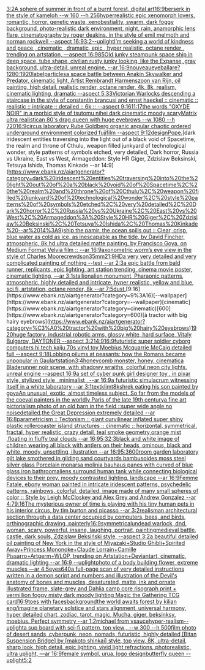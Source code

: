 [3:2](https://www.ebank.nz/aiartgenerator?category=3%3A2)[A sphere of summer in front of a burnt forest, digital art](https://www.ebank.nz/aiartgenerator?category=A%20sphere%20of%20summer%20in%20front%20of%20a%20burnt%20forest%2C%20digital%20art)[16:9](https://www.ebank.nz/aiartgenerator?category=16%3A9)[berserk in the style of kameloh --w 160 --h 256](https://www.ebank.nz/aiartgenerator?category=berserk%20in%20the%20style%20of%20kameloh%20--w%20160%20--h%20256)[hyperrealistic epic xenomorph lovers, romantic, horror, genetic waste, xenobestiality, swarm, dark foggy background, photo-realistic dark environment, night, rain, anamorphic lens flare, cinematography by roger deakins. in the style of emil melmoth and norman rockwell --aspect 16:9](https://www.ebank.nz/aiartgenerator?category=hyperrealistic%20epic%20xenomorph%20lovers%2C%20romantic%2C%20horror%2C%20genetic%20waste%2C%20xenobestiality%2C%20swarm%2C%20dark%20foggy%20background%2C%20photo-realistic%20dark%20environment%2C%20night%2C%20rain%2C%20anamorphic%20lens%20flare%2C%20cinematography%20by%20roger%20deakins.%20in%20the%20style%20of%20emil%20melmoth%20and%20norman%20rockwell%20--aspect%2016%3A9)[3:2](https://www.ebank.nz/aiartgenerator?category=3%3A2)[--uplight](https://www.ebank.nz/aiartgenerator?category=--uplight)[I’m seeking a world of kindness and peace , cinematic , dramatic, epic , hyper realistic, octane render , trending on artstation, —aspect 16:9](https://www.ebank.nz/aiartgenerator?category=I%E2%80%99m%20seeking%20a%20world%20of%20kindness%20and%20peace%20%2C%20cinematic%20%2C%20dramatic%2C%20epic%20%2C%20hyper%20realistic%2C%20octane%20render%20%2C%20trending%20on%20artstation%2C%20%E2%80%94aspect%2016%3A9)[85](https://www.ebank.nz/aiartgenerator?category=85)[Old junky steampunk space ship in deep space, tube shape, civilian rusty junky looking, like the Expanse, gray background, ultra-detail, unreal engine, --ar 16:9](https://www.ebank.nz/aiartgenerator?category=Old%20junky%20steampunk%20space%20ship%20in%20deep%20space%2C%20tube%20shape%2C%20civilian%20rusty%20junky%20looking%2C%20like%20the%20Expanse%2C%20gray%20background%2C%20ultra-detail%2C%20unreal%20engine%2C%20--ar%2016%3A9)[nouveau](https://www.ebank.nz/aiartgenerator?category=nouveau)[eyeball](https://www.ebank.nz/aiartgenerator?category=eyeball)[are?](https://www.ebank.nz/aiartgenerator?category=are%3F)[1280:1920](https://www.ebank.nz/aiartgenerator?category=1280%3A1920)[label](https://www.ebank.nz/aiartgenerator?category=label)[particles](https://www.ebank.nz/aiartgenerator?category=particles)[a space battle between Anakin Skywalker and Predator, cinematic light, Artist Rembrandt Harmenszoon van Rijn, oil painting, high detail, realistic render, octane render, 4k, 8k, realism, cinematic lighting, dramatic --aspect 5:3](https://www.ebank.nz/aiartgenerator?category=a%20space%20battle%20between%20Anakin%20Skywalker%20and%20Predator%2C%20cinematic%20light%2C%20Artist%20Rembrandt%20Harmenszoon%20van%20Rijn%2C%20oil%20painting%2C%20high%20detail%2C%20realistic%20render%2C%20octane%20render%2C%204k%2C%208k%2C%20realism%2C%20cinematic%20lighting%2C%20dramatic%20--aspect%205%3A3)[3](https://www.ebank.nz/aiartgenerator?category=3)[Victorian Warlocks descending a staircase in the style of constantin brancusi and ernst haeckel :: cinematic :: realistic :: intricate :: detailed :: 6k :: --aspect 9:16](https://www.ebank.nz/aiartgenerator?category=Victorian%20Warlocks%20descending%20a%20staircase%20in%20the%20style%20of%20constantin%20brancusi%20and%20ernst%20haeckel%20%3A%3A%20cinematic%20%3A%3A%20realistic%20%3A%3A%20intricate%20%3A%3A%20detailed%20%3A%3A%206k%20%3A%3A%20--aspect%209%3A16)[11:17](https://www.ebank.nz/aiartgenerator?category=11%3A17)[the words "OXYDE NOIR" in a morbid style of tsutomu nihei dark cinematic moody scary](https://www.ebank.nz/aiartgenerator?category=the%20words%20%22OXYDE%20NOIR%22%20in%20a%20morbid%20style%20of%20tsutomu%20nihei%20dark%20cinematic%20moody%20scary)[Matrix ultra realistic](https://www.ebank.nz/aiartgenerator?category=Matrix%20ultra%20realistic)[an 80's drag queen with huge eyebrows --w 1080 --h 720](https://www.ebank.nz/aiartgenerator?category=an%2080%27s%20drag%20queen%20with%20huge%20eyebrows%20--w%201080%20--h%20720)[16:9](https://www.ebank.nz/aiartgenerator?category=16%3A9)[circus laboratory Rube Goldberg organic angular chaotic ordered underground environment colorized fujifilm --aspect 9:12](https://www.ebank.nz/aiartgenerator?category=circus%20laboratory%20Rube%20Goldberg%20organic%20angular%20chaotic%20ordered%20underground%20environment%20colorized%20fujifilm%20--aspect%209%3A12)[design](https://www.ebank.nz/aiartgenerator?category=design)[Pope.](https://www.ebank.nz/aiartgenerator?category=Pope.)[dark iridescent entities traversing into the light out of a black void of Spacetime, the realm and throne of Cthulu, weapon filled junkyard of technological wonder, style patterns of symbols etched, very detailed, Dark horror, Russia vs Ukraine, East vs West, Armageddon: Style HR Giger, Zdzislaw Beksinski, Tetsuya Ishida, Thomas Kinkade --ar 14:9](https://www.ebank.nz/aiartgenerator?category=dark%20iridescent%20entities%20traversing%20into%20the%20light%20out%20of%20a%20black%20void%20of%20Spacetime%2C%20the%20realm%20and%20throne%20of%20Cthulu%2C%20weapon%20filled%20junkyard%20of%20technological%20wonder%2C%20style%20patterns%20of%20symbols%20etched%2C%20very%20detailed%2C%20Dark%20horror%2C%20Russia%20vs%20Ukraine%2C%20East%20vs%20West%2C%20Armageddon%3A%20Style%20HR%20Giger%2C%20Zdzislaw%20Beksinski%2C%20Tetsuya%20Ishida%2C%20Thomas%20Kinkade%20--ar%2014%3A9)[ship the pamir, the ocean spills out :: Clear, crisp, blue water as cold as ice, as inescapable as the tide, by David Fincher, atmospheric, 8k hd ultra detailed matte painting, by Francisco Goya, on Medium Format Velvia film :: --ar 16:9](https://www.ebank.nz/aiartgenerator?category=ship%20the%20pamir%2C%20the%20ocean%20spills%20out%20%3A%3A%20Clear%2C%20crisp%2C%20blue%20water%20as%20cold%20as%20ice%2C%20as%20inescapable%20as%20the%20tide%2C%20by%20David%20Fincher%2C%20atmospheric%2C%208k%20hd%20ultra%20detailed%20matte%20painting%2C%20by%20Francisco%20Goya%2C%20on%20Medium%20Format%20Velvia%20film%20%3A%3A%20--ar%2016%3A9)[axonometric worm’s eye view in the style of Charles Moore](https://www.ebank.nz/aiartgenerator?category=axonometric%20worm%E2%80%99s%20eye%20view%20in%20the%20style%20of%20Charles%20Moore)[crewdson](https://www.ebank.nz/aiartgenerator?category=crewdson)[35mm](https://www.ebank.nz/aiartgenerator?category=35mm)[21:9](https://www.ebank.nz/aiartgenerator?category=21%3A9)[HD](https://www.ebank.nz/aiartgenerator?category=HD)[a very very detailed and very complicated painting  of nothing --test --ar 2:3](https://www.ebank.nz/aiartgenerator?category=a%20very%20very%20detailed%20and%20very%20complicated%20painting%20%20of%20nothing%20--test%20--ar%202%3A3)[a epic battle from bald runner, replicants, epic lighting, art station trending, cinema movie poster, cinematic lighting, —ar 3:1](https://www.ebank.nz/aiartgenerator?category=a%20epic%20battle%20from%20bald%20runner%2C%20replicants%2C%20epic%20lighting%2C%20art%20station%20trending%2C%20cinema%20movie%20poster%2C%20cinematic%20lighting%2C%20%E2%80%94ar%203%3A1)[stallion](https://www.ebank.nz/aiartgenerator?category=stallion)[alien monument, Pharaonic patterns, atmospheric, highly detailed and intricate, hyper realistic, yellow and blue, sci fi, artstation, octane render, 8k --ar 7:5](https://www.ebank.nz/aiartgenerator?category=alien%20monument%2C%20Pharaonic%20patterns%2C%20atmospheric%2C%20highly%20detailed%20and%20intricate%2C%20hyper%20realistic%2C%20yellow%20and%20blue%2C%20sci%20fi%2C%20artstation%2C%20octane%20render%2C%208k%20--ar%207%3A5)[dust.](https://www.ebank.nz/aiartgenerator?category=dust.)[9:16](https://www.ebank.nz/aiartgenerator?category=9%3A16)[--wallpaper](https://www.ebank.nz/aiartgenerator?category=--wallpaper)[cinematic](https://www.ebank.nz/aiartgenerator?category=cinematic)[600](https://www.ebank.nz/aiartgenerator?category=600)[à tractor with big hairy eyebrows](https://www.ebank.nz/aiartgenerator?category=%C3%A0%20tractor%20with%20big%20hairy%20eyebrows)[1920](https://www.ebank.nz/aiartgenerator?category=1920)[huge factory, industrial robotic arms, glossy white, hard surface, Vitaly Bulgarov, DAYTONER --aspect 3:2](https://www.ebank.nz/aiartgenerator?category=huge%20factory%2C%20industrial%20robotic%20arms%2C%20glossy%20white%2C%20hard%20surface%2C%20Vitaly%20Bulgarov%2C%20DAYTONER%20--aspect%203%3A2)[14:9](https://www.ebank.nz/aiartgenerator?category=14%3A9)[16:9](https://www.ebank.nz/aiartgenerator?category=16%3A9)[futuristic super soldier cyborg computers hi tech kaiju 70s vinyl toy Moebius Mcquarrie McCaig detailed full --aspect 9:18](https://www.ebank.nz/aiartgenerator?category=futuristic%20super%20soldier%20cyborg%20computers%20hi%20tech%20kaiju%2070s%20vinyl%20toy%20Moebius%20Mcquarrie%20McCaig%20detailed%20full%20--aspect%209%3A18)[Lobbing pilums at peasants: how the Romans became unpopular in Gaul](https://www.ebank.nz/aiartgenerator?category=Lobbing%20pilums%20at%20peasants%3A%20how%20the%20Romans%20became%20unpopular%20in%20Gaul)[artstation](https://www.ebank.nz/aiartgenerator?category=artstation)[3:4](https://www.ebank.nz/aiartgenerator?category=3%3A4)[honeycomb monster, honey, cinematic](https://www.ebank.nz/aiartgenerator?category=honeycomb%20monster%2C%20honey%2C%20cinematic)[a Bladerunner noir scene, with shadowy wraiths, colorful neon city lights, unreal engine --aspect 16:9](https://www.ebank.nz/aiartgenerator?category=a%20Bladerunner%20noir%20scene%2C%20with%20shadowy%20wraiths%2C%20colorful%20neon%20city%20lights%2C%20unreal%20engine%20--aspect%2016%3A9)[a set of cyber punk  girl designer toy , in pixar style, stylized style , minimalist , --ar 16:9](https://www.ebank.nz/aiartgenerator?category=a%20set%20of%20cyber%20punk%20%20girl%20designer%20toy%20%2C%20in%20pixar%20style%2C%20stylized%20style%20%2C%20minimalist%20%2C%20--ar%2016%3A9)[a futuristic simulacrum witnessing itself in a white laboratory --ar 3:1](https://www.ebank.nz/aiartgenerator?category=a%20futuristic%20simulacrum%20witnessing%20itself%20in%20a%20white%20laboratory%20--ar%203%3A1)[text](https://www.ebank.nz/aiartgenerator?category=text)[klimt](https://www.ebank.nz/aiartgenerator?category=klimt)[8k](https://www.ebank.nz/aiartgenerator?category=8k)[shrek eating his son painted by goya](https://www.ebank.nz/aiartgenerator?category=shrek%20eating%20his%20son%20painted%20by%20goya)[An unusual, exotic, almost timeless subject. So far from the models of the coeval painters in the worldly Paris of the late 19th century](https://www.ebank.nz/aiartgenerator?category=An%20unusual%2C%20exotic%2C%20almost%20timeless%20subject.%20So%20far%20from%20the%20models%20of%20the%20coeval%20painters%20in%20the%20worldly%20Paris%20of%20the%20late%2019th%20century)[a fine art pictorialism photo of an old barn in the field ::super wide angle no noise](https://www.ebank.nz/aiartgenerator?category=a%20fine%20art%20pictorialism%20photo%20of%20an%20old%20barn%20in%20the%20field%20%3A%3Asuper%20wide%20angle%20no%20noise)[detailed,](https://www.ebank.nz/aiartgenerator?category=detailed%2C)[the Great Depression extremely detailed --ar 16:8](https://www.ebank.nz/aiartgenerator?category=the%20Great%20Depression%20extremely%20detailed%20--ar%2016%3A8)[parametricism :: Tectonism :: giant curvilinear inflated super shiny plastic rollercoaster  island structures   :: cinematic :: horizontal, symmetrical, fractal, hyper realistic, crazy detail, teal smoke geometry,orange mist ,floating in fluffy teal clouds --ar 16:9](https://www.ebank.nz/aiartgenerator?category=parametricism%20%3A%3A%20Tectonism%20%3A%3A%20giant%20curvilinear%20inflated%20super%20shiny%20plastic%20rollercoaster%20%20island%20structures%20%20%20%3A%3A%20cinematic%20%3A%3A%20horizontal%2C%20symmetrical%2C%20fractal%2C%20hyper%20realistic%2C%20crazy%20detail%2C%20teal%20smoke%20geometry%2Corange%20mist%20%2Cfloating%20in%20fluffy%20teal%20clouds%20--ar%2016%3A9)[5:3](https://www.ebank.nz/aiartgenerator?category=5%3A3)[2:3](https://www.ebank.nz/aiartgenerator?category=2%3A3)[black and white image of children wearing all black with antlers on their heads, ominous, black and white, moody, unsettling, illustration --ar 16:9](https://www.ebank.nz/aiartgenerator?category=black%20and%20white%20image%20of%20children%20wearing%20all%20black%20with%20antlers%20on%20their%20heads%2C%20ominous%2C%20black%20and%20white%2C%20moody%2C%20unsettling%2C%20illustration%20--ar%2016%3A9)[5:3](https://www.ebank.nz/aiartgenerator?category=5%3A3)[600](https://www.ebank.nz/aiartgenerator?category=600)[room garden laboratory  gilt lake  smothered in gilding sand courtyards bambusoides moss steel silver glass  Porcelain monarsa molinia bauhaus panes with curved of blue glass iron bathroom](https://www.ebank.nz/aiartgenerator?category=room%20garden%20laboratory%20%20gilt%20lake%20%20smothered%20in%20gilding%20sand%20courtyards%20bambusoides%20moss%20steel%20silver%20glass%20%20Porcelain%20monarsa%20molinia%20bauhaus%20panes%20with%20curved%20of%20blue%20glass%20iron%20bathroom)[aliens surround human tank while connecting biological devices to their prey, moody contrasted lighting, landscape --ar 16:9](https://www.ebank.nz/aiartgenerator?category=aliens%20surround%20human%20tank%20while%20connecting%20biological%20devices%20to%20their%20prey%2C%20moody%20contrasted%20lighting%2C%20landscape%20--ar%2016%3A9)[Femme Fatale, ebony woman painted in intricate iridescent patterns, psychedelic patterns, rainbows, colorful, detailed, image made of many small  spheres of color :: Style by Leigh McCloskey and Alex Grey and Andrew Gonzalez --ar 4:7](https://www.ebank.nz/aiartgenerator?category=Femme%20Fatale%2C%20ebony%20woman%20painted%20in%20intricate%20iridescent%20patterns%2C%20psychedelic%20patterns%2C%20rainbows%2C%20colorful%2C%20detailed%2C%20image%20made%20of%20many%20small%20%20spheres%20of%20color%20%3A%3A%20Style%20by%20Leigh%20McCloskey%20and%20Alex%20Grey%20and%20Andrew%20Gonzalez%20--ar%204%3A7)[9:16](https://www.ebank.nz/aiartgenerator?category=9%3A16)[The mysterious owner of time is playing with his tiny human pets in his interior circus, by tim burton and picasso --ar 3:2](https://www.ebank.nz/aiartgenerator?category=The%20mysterious%20owner%20of%20time%20is%20playing%20with%20his%20tiny%20human%20pets%20in%20his%20interior%20circus%2C%20by%20tim%20burton%20and%20picasso%20--ar%203%3A2)[realism](https://www.ebank.nz/aiartgenerator?category=realism)[an architectural section through a data center occupied by computers, bees, and birds, orthinographic drawing, painterly](https://www.ebank.nz/aiartgenerator?category=an%20architectural%20section%20through%20a%20data%20center%20occupied%20by%20computers%2C%20bees%2C%20and%20birds%2C%20orthinographic%20drawing%2C%20painterly)[16:9](https://www.ebank.nz/aiartgenerator?category=16%3A9)[symmetrical](https://www.ebank.nz/aiartgenerator?category=symmetrical)[undead warlock, dnd, woman, scary, powerful, insane, laughing, portrait, painting](https://www.ebank.nz/aiartgenerator?category=undead%20warlock%2C%20dnd%2C%20woman%2C%20scary%2C%20powerful%2C%20insane%2C%20laughing%2C%20portrait%2C%20painting)[medieval battle, castle, dark souls, Zdzisław Beksiński style, --aspect 3:2](https://www.ebank.nz/aiartgenerator?category=medieval%20battle%2C%20castle%2C%20dark%20souls%2C%20Zdzis%C5%82aw%20Beksi%C5%84ski%20style%2C%20--aspect%203%3A2)[a beautiful detailed oil painting of New York in the style of Miyazaki+Studio Ghibli+Spirited Away+Princess Mononoke+Claude Lorrain+Camille Pissarro+Artgerm+WLOP, trending on Artstation+Deviantart, cinematic, dramatic lighting --ar 16:9 --uplight](https://www.ebank.nz/aiartgenerator?category=a%20beautiful%20detailed%20oil%20painting%20of%20New%20York%20in%20the%20style%20of%20Miyazaki%2BStudio%20Ghibli%2BSpirited%20Away%2BPrincess%20Mononoke%2BClaude%20Lorrain%2BCamille%20Pissarro%2BArtgerm%2BWLOP%2C%20trending%20on%20Artstation%2BDeviantart%2C%20cinematic%2C%20dramatic%20lighting%20--ar%2016%3A9%20--uplight)[photo of a body building flower, extreme muscles —ar 4:5](https://www.ebank.nz/aiartgenerator?category=photo%20of%20a%20body%20building%20flower%2C%20extreme%20muscles%20%E2%80%94ar%204%3A5)[eyes](https://www.ebank.nz/aiartgenerator?category=eyes)[640](https://www.ebank.nz/aiartgenerator?category=640)[a full-page scan of very detailed instructions written in a demon script and numbers and illustration of the Devil's anatomy of bones and muscles, desaturated, matte, ink and ornate illustrated frame, slate-grey and Dahlia camp core risograph print + vermillion foggy misty dark moody lighting Magic the Gathering TCG card](https://www.ebank.nz/aiartgenerator?category=a%20full-page%20scan%20of%20very%20detailed%20instructions%20written%20in%20a%20demon%20script%20and%20numbers%20and%20illustration%20of%20the%20Devil%27s%20anatomy%20of%20bones%20and%20muscles%2C%20desaturated%2C%20matte%2C%20ink%20and%20ornate%20illustrated%20frame%2C%20slate-grey%20and%20Dahlia%20camp%20core%20risograph%20print%20%2B%20vermillion%20foggy%20misty%20dark%20moody%20lighting%20Magic%20the%20Gathering%20TCG%20card)[16:9](https://www.ebank.nz/aiartgenerator?category=16%3A9)[toes with faces](https://www.ebank.nz/aiartgenerator?category=toes%20with%20faces)[background](https://www.ebank.nz/aiartgenerator?category=background)[the world awaits forest by kilian eng](https://www.ebank.nz/aiartgenerator?category=the%20world%20awaits%20forest%20by%20kilian%20eng)[/imagine planetary solstice and stars alignment, universal harmony, hyper detailed chart, zodiac, tarot, magic, Mucha, giger, beksinksy, moebius. Perfect symmetry --ar 1:2](https://www.ebank.nz/aiartgenerator?category=/imagine%20planetary%20solstice%20and%20stars%20alignment%2C%20universal%20harmony%2C%20hyper%20detailed%20chart%2C%20zodiac%2C%20tarot%2C%20magic%2C%20Mucha%2C%20giger%2C%20beksinksy%2C%20moebius.%20Perfect%20symmetry%20--ar%201%3A2)[michael from vsauce](https://www.ebank.nz/aiartgenerator?category=michael%20from%20vsauce)[hyper-realism](https://www.ebank.nz/aiartgenerator?category=hyper-realism)[--uplight](https://www.ebank.nz/aiartgenerator?category=--uplight)[a sup board with sci-fi pattern, top view , --w 300 --h 500](https://www.ebank.nz/aiartgenerator?category=a%20sup%20board%20with%20sci-fi%20pattern%2C%20top%20view%20%2C%20--w%20300%20--h%20500)[film photo of desert sands, cyberpunk, neon, nomads, futuristic, highly detailed,](https://www.ebank.nz/aiartgenerator?category=film%20photo%20of%20desert%20sands%2C%20cyberpunk%2C%20neon%2C%20nomads%2C%20futuristic%2C%20highly%20detailed%2C)[[Bitan Suspension Bridge] by [makoto shinkai] style, top view, 8K, ultra-detail, sharp look, high detail, epic lighting, vivid light refractions, photorealistic, ultra uplight, —ar 16:9](https://www.ebank.nz/aiartgenerator?category=%5BBitan%20Suspension%20Bridge%5D%20by%20%5Bmakoto%20shinkai%5D%20style%2C%20top%20view%2C%208K%2C%20ultra-detail%2C%20sharp%20look%2C%20high%20detail%2C%20epic%20lighting%2C%20vivid%20light%20refractions%2C%20photorealistic%2C%20ultra%20uplight%2C%20%E2%80%94ar%2016%3A9)[female symbol, urua, logo design](https://www.ebank.nz/aiartgenerator?category=female%20symbol%2C%20urua%2C%20logo%20design)[butterfly queen --uplight](https://www.ebank.nz/aiartgenerator?category=butterfly%20queen%20--uplight)[5:2](https://www.ebank.nz/aiartgenerator?category=5%3A2)